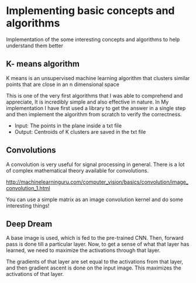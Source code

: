 # Implementing basic concepts and algorithms

Implementation of the some interesting concepts and algorithms to help understand them better

## K- means algorithm ##

K means is an unsupervised machine learning algorithm that clusters similar points that are close in an n dimensional space

This is one of the very first algorithms that I was able to comprehend and appreciate, It is incredibly simple and also effective in nature. In My implementation I have first used a library to get the answer in a single step and then implement the algorithm from scratch to verify the correctness.
* Input: The points in the plane inside a txt file
* Output: Centroids of K clusters are saved in the txt file

## Convolutions ##

A convolution is very useful for signal processing in general. There is a lot of complex mathematical theory available for convolutions. 

http://machinelearninguru.com/computer_vision/basics/convolution/image_convolution_1.html

You can use a simple matrix as an image convolution kernel and do some interesting things!

## Deep Dream ##

A base image is used, which is fed to the pre-trained CNN. Then, forward pass is done till a particular layer. Now, to get a sense of what that layer has learned, we need to maximize the activations through that layer.

The gradients of that layer are set equal to the activations from that layer, and then gradient ascent is done on the input image. This maximizes the activations of that layer.




